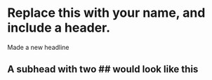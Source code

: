 # Replace this with your name, and include a header.
Made a new headline
## A subhead with two ## would look like this
